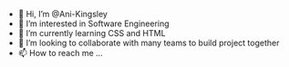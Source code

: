 - 👋 Hi, I’m @Ani-Kingsley
- 👀 I’m interested in Software Engineering
- 🌱 I’m currently learning CSS and HTML
- 💞️ I’m looking to collaborate with many teams to build project together
- 📫 How to reach me ...

<!---
Ani-Kingsley/Ani-Kingsley is a ✨ special ✨ repository because its `README.md` (this file) appears on your GitHub profile.
You can click the Preview link to take a look at your changes.
--->
